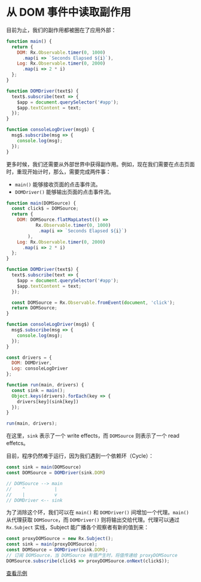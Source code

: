 # 从 DOM 事件中读取副作用

目前为止，我们的副作用都被圈在了应用外部：

```js
function main() {
  return {
    DOM: Rx.Observable.timer(0, 1000)
      .map(i => `Seconds Elapsed ${i}`),
    Log: Rx.Observable.timer(0, 2000)
      .map(i => 2 * i)
  };
}

function DOMDriver(text$) {
  text$.subscribe(text => {
    $app = document.querySelector('#app');
    $app.textContent = text;
  });
}

function consoleLogDriver(msg$) {
  msg$.subscribe(msg => {
    console.log(msg);
  });
}
```

更多时候，我们还需要从外部世界中获得副作用。例如，现在我们需要在点击页面时，重现开始计时，那么，需要完成两件事：

- `main()` 能够接收页面的点击事件流。
- `DOMDriver()` 能够输出页面的点击事件流。

```js
function main(DOMSource) {
  const click$ = DOMSource;
  return {
    DOM: DOMSource.flatMapLatest(() =>
           Rx.Observable.timer(0, 1000)
            .map(i => `Seconds Elapsed ${i}`)
        ),
    Log: Rx.Observable.timer(0, 2000)
      .map(i => 2 * i)
  };
}

function DOMDriver(text$) {
  text$.subscribe(text => {
    $app = document.querySelector('#app');
    $app.textContent = text;
  });

  const DOMSource = Rx.Observable.fromEvent(document, 'click');
  return DOMSource;
}

function consoleLogDriver(msg$) {
  msg$.subscribe(msg => {
    console.log(msg);
  });
}

const drivers = {
  DOM: DOMDriver,
  Log: consoleLogDriver
};

function run(main, drivers) {
  const sink = main();
  Object.keys(drivers).forEach(key => {
    drivers[key](sink[key])
  });
}

run(main, drivers);
```

在这里，`sink` 表示了一个 write effects，而 `DOMSource` 则表示了一个 read effetcs。

目前，程序仍然难于运行，因为我们遇到一个依赖环（Cycle）：

```js
const sink = main(DOMSource)
const DOMSource = DOMDriver(sink.DOM)

// DOMSource --> main
//    ^           |
//    |           v
// DOMDriver <-- sink
```

为了消除这个环，我们可以在 `main()` 和 `DOMDriver()` 间增加一个代理。`main()` 从代理获取 `DOMSource`，而 `DOMDriver()` 则将输出交给代理。代理可以通过 `Rx.Subject` 实线，Subject 能广播各个观察者有新的值到来：

```js
const proxyDOMSource = new Rx.Subject();
const sink = main(proxyDOMSource);
const DOMSource = DOMDriver(sink.DOM);
// 订阅 DOMSource，当 DOMSource 有值产生时，将值传递给 proxyDOMSource
DOMSource.subscribe(click$ => proxyDOMSource.onNext(click$));
```

[查看示例](http://jsbin.com/nuhisuy/26/edit?js,output)
